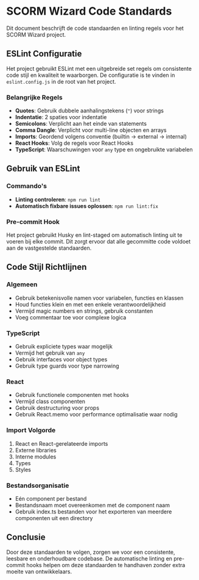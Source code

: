 # SCORM Wizard Code Standards

Dit document beschrijft de code standaarden en linting regels voor het SCORM Wizard project.

## ESLint Configuratie

Het project gebruikt ESLint met een uitgebreide set regels om consistente code stijl en kwaliteit te waarborgen. De configuratie is te vinden in `eslint.config.js` in de root van het project.

### Belangrijke Regels

- **Quotes**: Gebruik dubbele aanhalingstekens (`"`) voor strings
- **Indentatie**: 2 spaties voor indentatie
- **Semicolons**: Verplicht aan het einde van statements
- **Comma Dangle**: Verplicht voor multi-line objecten en arrays
- **Imports**: Geordend volgens conventie (builtin → external → internal)
- **React Hooks**: Volg de regels voor React Hooks
- **TypeScript**: Waarschuwingen voor `any` type en ongebruikte variabelen

## Gebruik van ESLint

### Commando's

- **Linting controleren**: `npm run lint`
- **Automatisch fixbare issues oplossen**: `npm run lint:fix`

### Pre-commit Hook

Het project gebruikt Husky en lint-staged om automatisch linting uit te voeren bij elke commit. Dit zorgt ervoor dat alle gecommitte code voldoet aan de vastgestelde standaarden.

## Code Stijl Richtlijnen

### Algemeen

- Gebruik betekenisvolle namen voor variabelen, functies en klassen
- Houd functies klein en met een enkele verantwoordelijkheid
- Vermijd magic numbers en strings, gebruik constanten
- Voeg commentaar toe voor complexe logica

### TypeScript

- Gebruik expliciete types waar mogelijk
- Vermijd het gebruik van `any`
- Gebruik interfaces voor object types
- Gebruik type guards voor type narrowing

### React

- Gebruik functionele componenten met hooks
- Vermijd class componenten
- Gebruik destructuring voor props
- Gebruik React.memo voor performance optimalisatie waar nodig

### Import Volgorde

1. React en React-gerelateerde imports
2. Externe libraries
3. Interne modules
4. Types
5. Styles

### Bestandsorganisatie

- Eén component per bestand
- Bestandsnaam moet overeenkomen met de component naam
- Gebruik index.ts bestanden voor het exporteren van meerdere componenten uit een directory

## Conclusie

Door deze standaarden te volgen, zorgen we voor een consistente, leesbare en onderhoudbare codebase. De automatische linting en pre-commit hooks helpen om deze standaarden te handhaven zonder extra moeite van ontwikkelaars.
